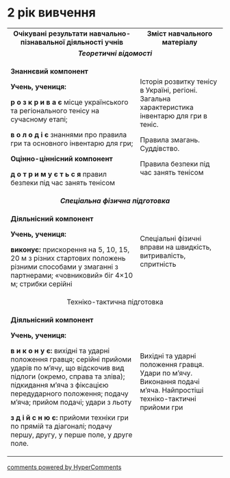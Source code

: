 <div id="hypercomments_widget" class="js-hypercomments-widget invisible"></div>

2 рік вивчення
=============================

<table>
  <body>
    <tr>
<td align="center" width="60%"><strong>Очікувані результати навчально-пізнавальної діяльності учнів</strong></td>
<td align="center" width="40%"><strong>Зміст навчального матеріалу</strong></td>
    </tr>
            <tr class="even">
                <td align="center" colspan="2"><em><strong>Теоретичні відомості</strong></em></td>
            </tr>
            <tr class="odd">
                <td align="left">
                    <p><strong>Знаннєвий компонент</strong></p>
                    <p><strong>Учень, учениця:</strong></p>
                    <p><strong>р о з к р и в а є</strong> місце українського та регіонального тенісу на сучасному етапі;</p>
                    <p><strong>в о л о д і є</strong> знаннями про правила гри та основного інвентарю для гри;</p>
                    <p><strong>Оцінно-ціннісний компонент</strong></p>
                    <p><strong>д о т р и м у є т ь с я</strong> правил безпеки під час занять тенісом</p>
                </td>
                <td align="left">
                    <p>Історія розвитку тенісу в Україні, регіоні. Загальна характеристика інвентарю для гри в теніс.</p>
                    <p>Правила змагань. Суддівство.</p>
                    <p>Правила безпеки під час занять тенісом</p>
                </td>
            </tr>
            <tr class="even">
                <td align="center" colspan="2"><em><strong>Спеціальна фізична підготовка</strong></em></td>
            </tr>
            <tr class="odd">
                <td align="left">
                    <p><strong>Діяльнісний компонент</strong></p>
                    <p><strong>Учень, учениця:</strong></p>
                    <p><strong>виконує:</strong> прискорення на 5, 10, 15, 20 м з різних стартових положень різними способами у змаганні з партнерами; «човниковий» біг 4×10 м; стрибки серійні</p>
                </td>
                <td align="left">Спеціальні фізичні вправи на швидкість, витривалість, спритність</td>
            </tr>
            <tr class="even">
                <td align="center" colspan="2">Техніко-тактична підготовка</td>
            </tr>
            <tr class="odd">
                <td align="left">
                    <p><strong>Діяльнісний компонент</strong></p>
                    <p><strong>Учень, учениця:</strong></p>
                    <p><strong>в и к о н у є:</strong> вихідні та ударні положення гравця; серійні прийоми ударів по м’ячу, що відскочив вид підлоги (окремо, справа та зліва); підкидання м’яча з фіксацією передударного положення; подачу м’яча; прийом подачі; удари з льоту</p>
                    <p><strong>з д і й с н ю є:</strong> прийоми техніки гри по прямій та діагоналі; подачу першу, другу, у перше поле, у друге поле.</p>
                </td>
                <td align="left">Вихідні та ударні положення гравця. Удари по м’ячу. Виконання подачі м’яча. Найпростіші техніко-тактичні прийоми гри</td>
            </tr>
  </body>
</table>

<div class="js-hypercomments-container">
    <a href="http://hypercomments.com" class="hc-link" title="comments widget">comments powered by HyperComments</a>
</div>